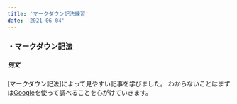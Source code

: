 ```yaml
---
title: 'マークダウン記法練習'
date: '2021-06-04'
---
```

 
 ### ・マークダウン記法
 ##### _例文_ 
  [マークダウン記法]によって見やすい記事を学びました。
  わからないことはまずは[Google](https://www.google.com/?hl=ja)を使って調べることを心がけていきます。
